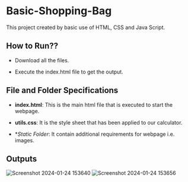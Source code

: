 # Basic-Shopping-Bag
This project created by basic use of HTML, CSS and Java Script.

## How to Run??
* Download all the files. 

* Execute the index.html file to get the output.

## File and Folder Specifications

* **index.html**: This is the main html file that is executed to start the webpage.

* **utils.css**: It is the style sheet that has been applied to our calculator.

* **Static Folder*: It contain additional requirements for webpage i.e. images.

## Outputs

![Screenshot 2024-01-24 153640](https://github.com/Kanika-1404/Basic-Calculator/assets/140299493/6011f702-61ce-4313-9370-402f882a8def) ![Screenshot 2024-01-24 153656](https://github.com/Kanika-1404/Basic-Calculator/assets/140299493/57ffa3e7-1c03-4e51-b366-e89c25d55e7b)

